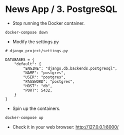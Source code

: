 News App / 3. PostgreSQL
========================================================

* Stop running the Docker container.

```shell
docker-compose down
```

* Modify the settings.py
```python3
# django_project/settings.py

DATABASES = {
    "default": {
        "ENGINE": "django.db.backends.postgresql",
        "NAME": "postgres",
        "USER": "postgres",
        "PASSWORD": "postgres",
        "HOST": "db",
        "PORT": 5432,
    }
}
```

* Spin up the containers.
```shell
docker-compose up
```

* Check it in your web browser: http://127.0.0.1:8000/

